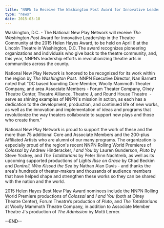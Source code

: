 ```yaml
---
title: "NNPN to Receive The Washington Post Award for Innovative Leadership in the Theatre Community"
type: "news"
date: 2015-03-18
---
```


<p><span class="lead-in">Washington, D.C. - The National New Play Network will receive <em>The Washington Post</em> Award for Innovative Leadership in the Theatre Community at the 2015 Helen Hayes Award, to be held on April 6 at the Lincoln Theatre in Washington, D.C. The award recognizes pioneering organizations and individuals who give back to the theatre community, and, this year, NNPN’s leadership efforts in revolutionizing theatre arts in communities across the county.</span></p>
<p>National New Play Network is honored to be recognized for its work within the region by <em>The Washington Post</em>.  NNPN Executive Director, Nan Barnett noted that “DC based founding Core Member, Woolly Mammoth Theater Company, and area Associate Members - Forum Theater Company, Olney Theatre Center, Theatre Alliance, Theatre J, and Round House Theatre  - serve as shining examples of NNPN's mission in action, as each has a dedication to the development, production, and continued life of new works, as well as the innovation and implementation of ideas and programs that revolutionize the way theaters collaborate to support new plays and those who create them."</p>
<p>National New Play Network is proud to support the work of these and the more than 75 additional Core and Associate Members and the 200-plus Affiliated Artists who are alumni of our many programs. The organization is especially proud of the region's recent NNPN Rolling World Premieres of <em>Colossal </em>by Andrew Hinderacker, <em>I and You</em> by Lauren Gunderson, <em>Pluto </em>by Steve Yockey, and <em>The Totalitarians</em> by Peter Sinn Nachtreib, as well as its upcoming supported productions of <em>Lights Rise on Grace</em> by Chad Beckim and <em>Dontrell, Who Kissed the Se</em>a by Nathan Alan Davis - and thanks the area's hundreds of theater-makers and thousands of audience members that have helped shape and strengthen these works so they can be shared with the nation and the world.</p>
<p>2015 Helen Hayes Best New Play Award nominees include the NNPN Rolling World Premiere productions of <em>Colossal </em>and <em>I and You</em> (both at Olney Theatre Center), Forum Theatre’s production of <em>Pluto</em>, and <em>The Totalitarians</em> at Woolly Mammoth Theatre Company, in addition to Associate Member Theatre J's production of <em>The Admission</em> by Motti Lerner.</p>
<p>--END--</p>
